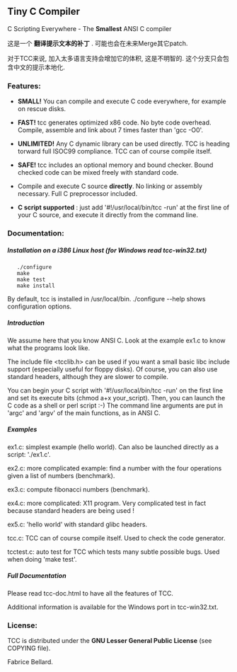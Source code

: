 ## Tiny C Compiler
C Scripting Everywhere - The __Smallest__ ANSI C compiler

这是一个 __翻译提示文本的补丁__ .  可能也会在未来Merge其它patch.

对于TCC来说, 加入太多语言支持会增加它的体积, 这是不明智的. 这个分支只会包含中文的提示本地化.

### Features:

- __SMALL!__ You can compile and execute C code everywhere, for example on
  rescue disks.

- __FAST!__ tcc generates optimized x86 code. No byte code
  overhead. Compile, assemble and link about 7 times faster than 'gcc
  -O0'.

- __UNLIMITED!__ Any C dynamic library can be used directly. TCC is
  heading torward full ISOC99 compliance. TCC can of course compile
  itself.

- __SAFE!__ tcc includes an optional memory and bound checker. Bound
  checked code can be mixed freely with standard code.

- Compile and execute C source __directly__. No linking or assembly
  necessary. Full C preprocessor included.

- __C script supported__ : just add '#!/usr/local/bin/tcc -run' at the first
  line of your C source, and execute it directly from the command
  line.

### Documentation:

##### Installation on a i386 Linux host (for Windows read tcc-win32.txt)
```shell
   ./configure
   make
   make test
   make install
```
By default, tcc is installed in /usr/local/bin.
./configure --help  shows configuration options.


##### Introduction

We assume here that you know ANSI C. Look at the example ex1.c to know
what the programs look like.

The include file <tcclib.h> can be used if you want a small basic libc
include support (especially useful for floppy disks). Of course, you
can also use standard headers, although they are slower to compile.

You can begin your C script with '#!/usr/local/bin/tcc -run' on the first
line and set its execute bits (chmod a+x your_script). Then, you can
launch the C code as a shell or perl script :-) The command line
arguments are put in 'argc' and 'argv' of the main functions, as in
ANSI C.

##### Examples

ex1.c: simplest example (hello world). Can also be launched directly
as a script: './ex1.c'.

ex2.c: more complicated example: find a number with the four
operations given a list of numbers (benchmark).

ex3.c: compute fibonacci numbers (benchmark).

ex4.c: more complicated: X11 program. Very complicated test in fact
because standard headers are being used !

ex5.c: 'hello world' with standard glibc headers.

tcc.c: TCC can of course compile itself. Used to check the code
generator.

tcctest.c: auto test for TCC which tests many subtle possible bugs. Used
when doing 'make test'.

##### Full Documentation

Please read tcc-doc.html to have all the features of TCC.

Additional information is available for the Windows port in tcc-win32.txt.

### License:

TCC is distributed under the __GNU Lesser General Public License__ (see
COPYING file).

Fabrice Bellard.
